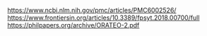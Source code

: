 https://www.ncbi.nlm.nih.gov/pmc/articles/PMC6002526/
https://www.frontiersin.org/articles/10.3389/fpsyt.2018.00700/full
https://philpapers.org/archive/ORATEO-2.pdf
